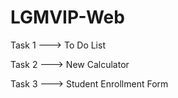 # LGMVIP-Web

Task 1 ---> To Do List 

Task 2 ---> New Calculator

Task 3 ---> Student Enrollment Form
